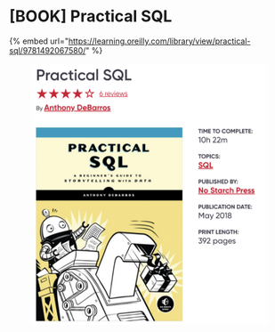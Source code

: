 # \[BOOK] Practical SQL

{% embed url="https://learning.oreilly.com/library/view/practical-sql/9781492067580/" %}

<figure><img src="../../../.gitbook/assets/image (19).png" alt=""><figcaption></figcaption></figure>

